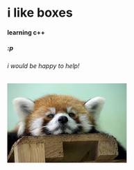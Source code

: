 <script>alert("hi")</script>

<h1>i like boxes</h1>

<h4>learning c++</h4>


<h5>:p</h5>


<h6>i would be happy to help!</h6>

<img src="cute.jpeg"></img>
  

<!---
this is a ✨ special ✨ repository because its `README.md` (this file) appears on your GitHub profile.
You can click the Preview link to take a look at your changes.
--->

